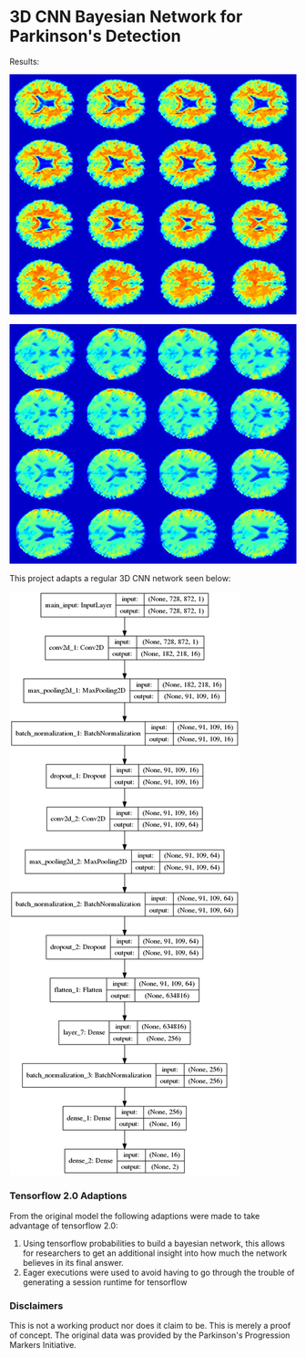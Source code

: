 # 3D CNN Bayesian Network for Parkinson's Detection

Results:

![PPMI_3052_MR_SAG_3D_T1__br_raw_20110314144145885_132_S101544_I223769](https://github.com/gautomdas/Parkinsons-3D-CNN-Bayesian-Network/blob/master/PPMI_3052_MR_SAG_3D_T1__br_raw_20110314144145885_132_S101544_I223769.jpg)



![PPMI_3006_MR_sag_3D_FSPGR_BRAVO_straight__br_raw_20110705115013407_37_S113519_I243182](https://github.com/gautomdas/Parkinsons-3D-CNN-Bayesian-Network/blob/master/PPMI_3006_MR_sag_3D_FSPGR_BRAVO_straight__br_raw_20110705115013407_37_S113519_I243182.jpg)


This project adapts a regular 3D CNN network seen below:

![model](https://github.com/gautomdas/Parkinsons-3D-CNN-Bayesian-Network/blob/master/model.png)


### Tensorflow 2.0 Adaptions

From the original model the following adaptions were made to take advantage of tensorflow 2.0:

1. Using tensorflow probabilities to build a bayesian network, this allows for researchers to get an additional insight into how much the network believes in its final answer.
2. Eager executions were used to avoid having to go through the trouble of generating a session runtime for tensorflow



### Disclaimers

This is not a working product nor does it claim to be. This is merely a proof of concept. The original data was provided by the Parkinson's Progression Markers Initiative.
